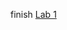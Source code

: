 finish [Lab 1](https://github.com/fedhere/PUI2017_fb55/blob/master/Lab1_fb55/githubCreateRepoCmds.md)
